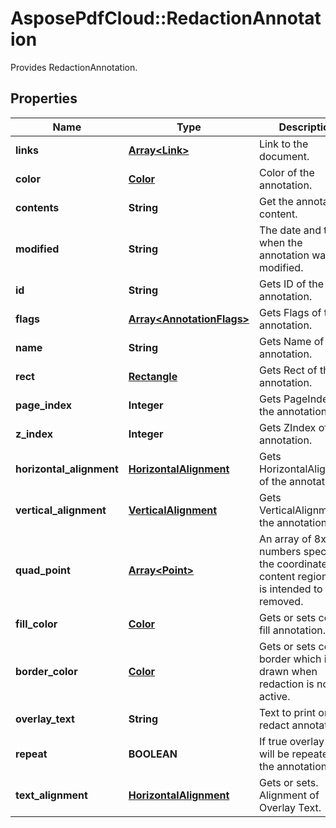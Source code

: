 ﻿# AsposePdfCloud::RedactionAnnotation
Provides RedactionAnnotation.

## Properties
Name | Type | Description | Notes
------------ | ------------- | ------------- | -------------
**links** | [**Array&lt;Link&gt;**](Link.md) | Link to the document. | [optional] 
**color** | [**Color**](Color.md) | Color of the annotation. | [optional] 
**contents** | **String** | Get the annotation content. | [optional] 
**modified** | **String** | The date and time when the annotation was last modified. | [optional] 
**id** | **String** | Gets ID of the annotation. | [optional] 
**flags** | [**Array&lt;AnnotationFlags&gt;**](AnnotationFlags.md) | Gets Flags of the annotation. | [optional] 
**name** | **String** | Gets Name of the annotation. | [optional] 
**rect** | [**Rectangle**](Rectangle.md) | Gets Rect of the annotation. | 
**page_index** | **Integer** | Gets PageIndex of the annotation. | [optional] 
**z_index** | **Integer** | Gets ZIndex of the annotation. | [optional] 
**horizontal_alignment** | [**HorizontalAlignment**](HorizontalAlignment.md) | Gets HorizontalAlignment of the annotation. | [optional] 
**vertical_alignment** | [**VerticalAlignment**](VerticalAlignment.md) | Gets VerticalAlignment of the annotation. | [optional] 
**quad_point** | [**Array&lt;Point&gt;**](Point.md) | An array of 8xN numbers specifying the coordinates of content region that is intended to be removed.  | [optional] 
**fill_color** | [**Color**](Color.md) | Gets or sets color to fill annotation. | [optional] 
**border_color** | [**Color**](Color.md) | Gets or sets color of border which is drawn when redaction is not active. | [optional] 
**overlay_text** | **String** | Text to print on redact annotation. | [optional] 
**repeat** | **BOOLEAN** | If true overlay text will be repeated on the annotation.  | [optional] 
**text_alignment** | [**HorizontalAlignment**](HorizontalAlignment.md) | Gets or sets. Alignment of Overlay Text. | [optional] 


